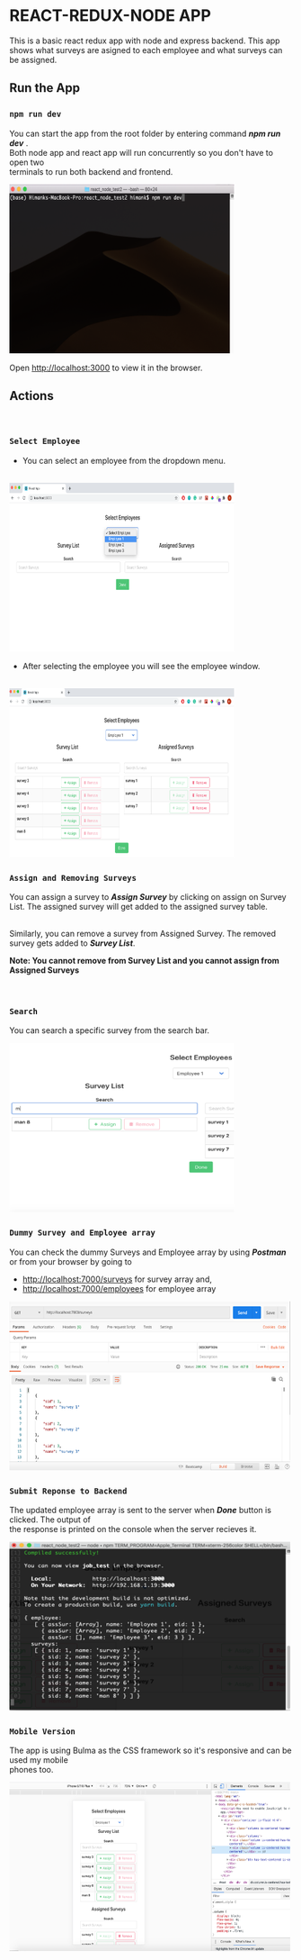 # REACT-REDUX-NODE APP

This is a basic react redux app with node and express backend. This app shows what surveys are asigned to each employee and what surveys can be assigned.

## Run the App

### `npm run dev`

You can start the app from the root folder by entering command ***npm run dev***
.<br/> Both node app and react app will run concurrently so you don't have to open two<br/> terminals to run both backend and frontend.

<!-- ![run command](assets/run_command.png)<br/> <br/> -->
<img src="/assets/run_command.png"  width="400" height="300" alt="run command"> <br/>

Open [http://localhost:3000](http://localhost:3000) to view it in the browser.


## Actions
<br/>

### `Select Employee`

* You can select an employee from the dropdown menu.<br/><br/>

<img src="/assets/select_emp.png"  width="400" height="300" alt="select employee">

* After selecting the employee you will see the employee window. <br/><br/>

<img src="/assets/selected.png"  width="400" height="300" alt="selected employee">

<br/>

### `Assign and Removing Surveys`

You can assign a survey to ***Assign Survey*** by clicking on
assign on Survey List. The assigned survey will get added to the
assigned survey table.<br/> <br/>

Similarly, you can remove a survey from Assigned Survey. The removed
survey gets added to ***Survey List***.

**Note: You cannot remove from Survey List and you cannot assign from Assigned Surveys**

<br/>

### `Search`

You can search a specific survey from the search bar.

<img src="/assets/search.png"  width="400" height="300" alt="search">

<br/>

### `Dummy Survey and Employee array`

You can check the dummy Surveys and Employee array by using ***Postman*** or
from your browser by going to <br/>

* [http://localhost:7000/surveys](http://localhost:7000/surveys) for survey array and,
* [http://localhost:7000/employees](http://localhost:7000/employees) for employee array

<img src="/assets/dummy.png"  width="500" height="300" alt="dummy arrays">

<br/>

### `Submit Reponse to Backend`

The updated employee array is sent to the server when ***Done*** button is clicked.
The output of <br/> the response is printed on the console when the server recieves it.

<img src="/assets/backend.png"  width="500" height="300" alt="backend">

<br/>

### `Mobile Version`

The app is using Bulma as the CSS framework so it's responsive and can be used my mobile <br/>
phones too.

<img src="/assets/mobile.png"  width="500" height="300" alt="backend">
